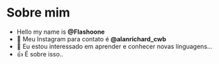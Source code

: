  # Sobre mim
- Hello my name is **@Flashoone**
- 👀 Meu Instagram para contato é **@alanrichard_cwb**
- 🌱 Eu estou interessado em aprender e conhecer novas línguagens...
- :+1: É sobre isso..
<!---
Flashoone/Flashoone is a ✨ special ✨ repository because its `README.md` (this file) appears on your GitHub profile.
You can click the Preview link to take a look at your changes.
--->
